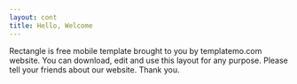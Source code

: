 ```yaml
---
layout: cont
title: Hello, Welcome
---
```


Rectangle is free mobile template brought to you by templatemo.com website. You can download, edit and use this layout for any purpose. Please tell your friends about our website. Thank you.